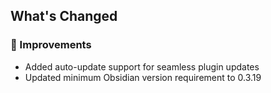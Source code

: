 ## What's Changed

### 🔧 Improvements
- Added auto-update support for seamless plugin updates
- Updated minimum Obsidian version requirement to 0.3.19
